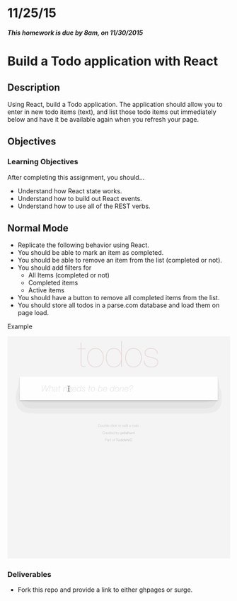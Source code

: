 # 11/25/15

___This homework is due by 8am, on 11/30/2015___

# Build a Todo application with React

## Description
Using React, build a Todo application. The application should allow you to enter in new todo items (text), and list those todo items out immediately below and have it be available again when you refresh your page.

## Objectives

### Learning Objectives

After completing this assignment, you should...

* Understand how React state works.
* Understand how to build out React events.
* Understand how to use all of the REST verbs.

## Normal Mode
* Replicate the following behavior using React.
* You should be able to mark an item as completed.
* You should be able to remove an item from the list (completed or not).
* You should add filters for 
  - All Items (completed or not)
  - Completed items
  - Active items 
* You should have a button to remove all completed items from the list.
* You should store all todos in a parse.com database and load them on page load.

Example

![Example](assets/todo.gif)

### Deliverables

- Fork this repo and provide a link to either ghpages or surge.